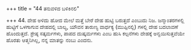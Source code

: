 +++
title = "44 ತನುವಳಿದ ಬಳಿಕಿನಲಿ"

+++
44. ದೇಹ ಅಳಿದು ಹೋದ ಮೇಲೆ ಮತ್ತೆ ಬೇರೆ ದೇಹ ಹುಟ್ಟಿ ಬರುತ್ತದೆ ಎಂಬುದು ನಿಜ. ಜನ್ಮಾಂತರಗಳಲ್ಲಿ ಹುಟ್ಟಿಗೆ ಒಳಗಾಗುವ ದೇಹದಲ್ಲಿ ಬಾಲ್ಯ, ಯೌವನ ತಾರುಣ್ಯ ವಾರ್ಧಕ್ಯ (ಮುಪ್ಪಿನಲ್ಲಿ) ಗಳಲ್ಲಿ ದೇಹ ಬದಲಾವಣೆ ಹೊಂದುತ್ತದೆ. ಶ್ರೇಷ್ಠ ಸತ್ಕರ್ಮಗಳು, ಪಾಪದ ದುಷ್ಕರ್ಮಗಳು ಎಂಬ ಹುಸಿ ಕಲ್ಪನೆಗಳು ದೇಹಕ್ಕೆ ಅನ್ವಯಿಸುತ್ತವೆಯೇ ಹೊರತು ಆತ್ಮನಿಗಿಲ್ಲ, ನನ್ನ ಮಾತನ್ನು ನಂಬು ಎಂದನು.
